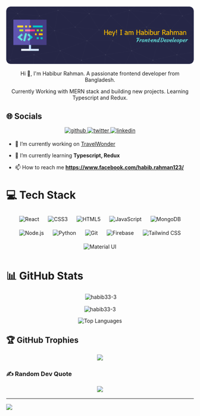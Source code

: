 <p align="center">
  <img src="./images/banner.png" alt="Header">
</p>

<p align="center">Hi 👋, I'm Habibur Rahman. A passionate frontend developer from Bangladesh.</p>
<p align="center">Currently Working with MERN stack and building new projects. Learning Typescript and Redux. </p>

## 🌐 Socials

<div align="center">
<a href="https://github.com/habib33-3" target="_blank">
<img src=https://img.shields.io/badge/github-%2324292e.svg?&style=for-the-badge&logo=github&logoColor=white alt=github style="margin-bottom: 5px;" />
</a>
<a href="https://twitter.com/_habib7" target="_blank">
<img src=https://img.shields.io/badge/twitter-%2300acee.svg?&style=for-the-badge&logo=twitter&logoColor=white alt=twitter style="margin-bottom: 5px;" />
</a>
</a>
<a href="https://www.linkedin.com/in/habibur-rahman44/" target="_blank">
<img src=https://img.shields.io/badge/linkedin-%231E77B5.svg?&style=for-the-badge&logo=linkedin&logoColor=white alt=linkedin style="margin-bottom: 5px;" />
</a>

</a>  
</div>  

- 🔭 I’m currently working on [TravelWonder](https://github.com/habib33-3/travel-wonder-client)
- 🌱 I’m currently learning **Typescript, Redux**

- 📫 How to reach me **https://www.facebook.com/habib.rahman123/**

# 💻 Tech Stack

<div align="center">  
<img style="margin: 10px" src="https://profilinator.rishav.dev/skills-assets/react-original-wordmark.svg" alt="React" height="50" />  
<img style="margin: 10px" src="https://profilinator.rishav.dev/skills-assets/css3-original-wordmark.svg" alt="CSS3" height="50" />  
<img style="margin: 10px" src="https://profilinator.rishav.dev/skills-assets/html5-original-wordmark.svg" alt="HTML5" height="50" />  
<img style="margin: 10px" src="https://profilinator.rishav.dev/skills-assets/javascript-original.svg" alt="JavaScript" height="50" />  
<img style="margin: 10px" src="https://profilinator.rishav.dev/skills-assets/mongodb-original-wordmark.svg"
alt="MongoDB" height="50" />  
<img style="margin: 10px" src="https://profilinator.rishav.dev/skills-assets/nodejs-original-wordmark.svg" alt="Node.js" height="50" />
<img style="margin: 10px" src="https://profilinator.rishav.dev/skills-assets/python-original.svg" alt="Python" height="50" />
<img style="margin: 10px" src="https://profilinator.rishav.dev/skills-assets/git-scm-icon.svg" alt="Git" height="50" />
<img style="margin: 10px" src="https://profilinator.rishav.dev/skills-assets/firebase.png" alt="Firebase" height="50" />  
<img style="margin: 10px" src="https://profilinator.rishav.dev/skills-assets/tailwindcss.svg" alt="Tailwind CSS" height="50" />  
<img style="margin: 10px" src="https://profilinator.rishav.dev/skills-assets/mui.png" alt="Material UI" height="50" />  
</div>

# 📊 GitHub Stats

<p align="center">&nbsp;<img align="center" src="https://github-readme-stats-six-eosin-19.vercel.app/api?username=habib33-3&show_icons=true&locale=en" alt="habib33-3" /></p>

<p align="center"><img align="center" src="https://github-readme-streak-stats.herokuapp.com/?user=habib33-3&" alt="habib33-3" /></p>

<div align="center">
  <img src="https://github-readme-stats-six-eosin-19.vercel.app/api/top-langs/?username=habib33-3&theme=dark&hide_border=false&include_all_commits=true&count_private=true&layout=donut&langs_count=20&size_weight=0.5&count_weight=0.5" alt="Top Languages" />
</div>

## 🏆 GitHub Trophies

<div align="center"><img src="https://github-profile-trophy.vercel.app/?username=habib33-3&theme=radical&no-frame=false&no-bg=true&margin-w=4"/></div>

### ✍️ Random Dev Quote

<div align="center"><img src="https://quotes-github-readme.vercel.app/api?type=horizontal&theme=radical"/></div>

---

[![](https://visitcount.itsvg.in/api?id=habib33-3&icon=0&color=0)](https://visitcount.itsvg.in)
